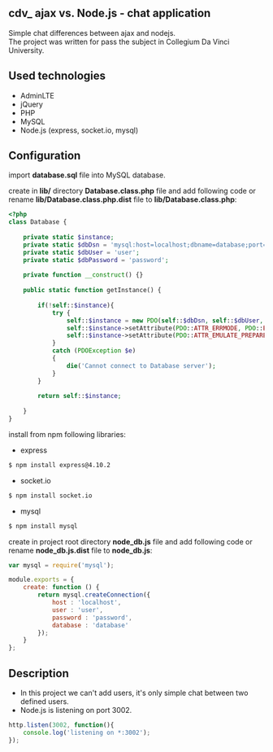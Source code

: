## cdv_ ajax vs. Node.js - chat application

Simple chat differences between ajax and nodejs.<br />
The project was written for pass the subject in Collegium Da Vinci University.

## Used technologies

- AdminLTE
- jQuery
- PHP
- MySQL
- Node.js (express, socket.io, mysql)

## Configuration

import **database.sql** file into MySQL database.<br />

create in **lib/** directory **Database.class.php** file and add following code or rename **lib/Database.class.php.dist** file to **lib/Database.class.php**:<br />
```php 
<?php
class Database {
	
	private static $instance;
	private static $dbDsn = 'mysql:host=localhost;dbname=database;port=3306;charset=utf8';
	private static $dbUser = 'user';
	private static $dbPassword = 'password';
	
	private function __construct() {}
	
	public static function getInstance() {
		 
		if(!self::$instance){
			try {
				self::$instance = new PDO(self::$dbDsn, self::$dbUser, self::$dbPassword, array(PDO::MYSQL_ATTR_INIT_COMMAND => "SET NAMES utf8"));
				self::$instance->setAttribute(PDO::ATTR_ERRMODE, PDO::ERRMODE_EXCEPTION);
				self::$instance->setAttribute(PDO::ATTR_EMULATE_PREPARES, false);
			}
			catch (PDOException $e)
			{
				die('Cannot connect to Database server');
			}
		}
		 
		return self::$instance;
		 
	}	
}
```

install from npm following libraries:
- express 
```sh
$ npm install express@4.10.2
```
- socket.io
```sh
$ npm install socket.io
```
- mysql
```sh
$ npm install mysql
```

create in project root directory **node_db.js** file and add following code or rename **node_db.js.dist** file to **node_db.js**:<br />
```javascript
var mysql = require('mysql');

module.exports = {
	create: function () {
    	return mysql.createConnection({
    		host : 'localhost',
    		user : 'user',
    		password : 'password',
    		database : 'database'
    	});
	}
};
```

## Description

- In this project we can't add users, it's only simple chat between two defined users. 
- Node.js is listening on port 3002.
```javascript
http.listen(3002, function(){
	console.log('listening on *:3002');
});
```